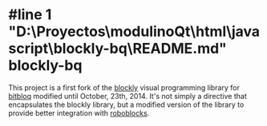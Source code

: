 #line 1 "D:\\Proyectos\\modulinoQt\\html\\javascript\\blockly-bq\\README.md"
blockly-bq
==========

This project is a first fork of the [blockly](https://developers.google.com/blockly) visual programming library for [bitbloq](http://bitbloq.bq.com) modified until October, 23th, 2014. It's not simply a directive that encapsulates the blockly library, but a modified version of the library to provide better integration with [roboblocks](https://github.com/bq/roboblocks).


